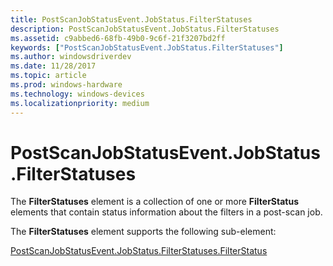 ```yaml
---
title: PostScanJobStatusEvent.JobStatus.FilterStatuses
description: PostScanJobStatusEvent.JobStatus.FilterStatuses
ms.assetid: c9abbed6-68fb-49b0-9c6f-21f3207bd2ff
keywords: ["PostScanJobStatusEvent.JobStatus.FilterStatuses"]
ms.author: windowsdriverdev
ms.date: 11/28/2017
ms.topic: article
ms.prod: windows-hardware
ms.technology: windows-devices
ms.localizationpriority: medium
---
```


# PostScanJobStatusEvent.JobStatus.FilterStatuses


The **FilterStatuses** element is a collection of one or more **FilterStatus** elements that contain status information about the filters in a post-scan job.

The **FilterStatuses** element supports the following sub-element:

[PostScanJobStatusEvent.JobStatus.FilterStatuses.FilterStatus](postscanjobstatusevent-jobstatus-filterstatuses-filterstatus.md)

 

 





